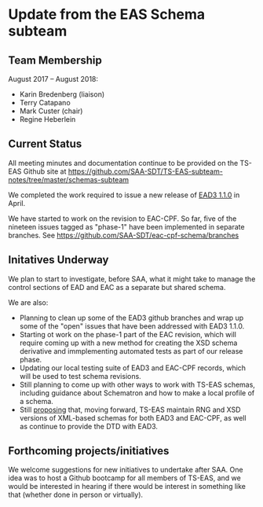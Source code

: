 # Update from the EAS Schema subteam

## Team Membership

August 2017 – August 2018:
- Karin Bredenberg (liaison)
- Terry Catapano
- Mark Custer (chair)
- Regine Heberlein

## Current Status

All meeting minutes and documentation continue to be provided on the TS-EAS Github site at <https://github.com/SAA-SDT/TS-EAS-subteam-notes/tree/master/schemas-subteam>

We completed the work required to issue a new release of [EAD3 1.1.0](https://github.com/SAA-SDT/EAD3/releases/tag/v1.1.0) in April.

We have started to work on the revision to EAC-CPF.  So far, five of the nineteen issues tagged as "phase-1" have been implemented in separate branches.  See https://github.com/SAA-SDT/eac-cpf-schema/branches

## Initatives Underway

We plan to start to investigate, before SAA, what it might take to manage the control sections of EAD and EAC as a separate but shared schema.

We are also:
- Planning to clean up some of the EAD3 github branches and wrap up some of the "open" issues that have been addressed with EAD3 1.1.0.
- Starting ot work on the phase-1 part of the EAC revision, which will require coming up with a new method for creating the XSD schema derivative and immplementing automated tests as part of our release phase.
- Updating our local testing suite of EAD3 and EAC-CPF records, which will be used to test schema revisions.
- Still planning to come up with other ways to work with TS-EAS schemas, including guidance about Schematron and how to make a local profile of a schema.
- Still [proposing](https://docs.google.com/document/d/1eNvdOet-Q6-u_K1K8kBd4qPqXRJNn54r054e4b72uO8/edit?usp=sharing "Draft Proposal on Google Drive") that, moving forward, TS-EAS maintain RNG and XSD versions of XML-based schemas for both EAD3 and EAC-CPF, as well as continue to provide the DTD with EAD3.


## Forthcoming projects/initiatives

We welcome suggestions for new initiatives to undertake after SAA. One idea was to host a Github bootcamp for all members of TS-EAS, and we would be interested in hearing if there would be interest in something like that (whether done in person or virtually).




